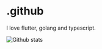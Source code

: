 # .github

I love flutter, golang and typescript.

![Github stats](https://github-readme-stats.vercel.app/api?username=bit-burger&show_icons=true&theme=github_dark_dimmed)
